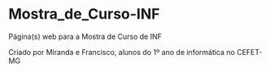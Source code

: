 # Mostra_de_Curso-INF

Página(s) web para a Mostra de Curso de INF

Criado por Miranda e Francisco, alunos do 1º ano de informática no CEFET-MG

